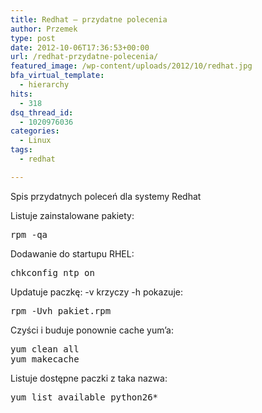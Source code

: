 ```yaml
---
title: Redhat – przydatne polecenia
author: Przemek
type: post
date: 2012-10-06T17:36:53+00:00
url: /redhat-przydatne-polecenia/
featured_image: /wp-content/uploads/2012/10/redhat.jpg
bfa_virtual_template:
  - hierarchy
hits:
  - 318
dsq_thread_id:
  - 1020976036
categories:
  - Linux
tags:
  - redhat

---
```

Spis przydatnych poleceń dla systemy Redhat

<!--more-->

Listuje zainstalowane pakiety:

<pre class="lang:default decode:true">rpm -qa</pre>

Dodawanie do startupu RHEL:

<pre class="lang:default decode:true">chkconfig ntp on</pre>

Updatuje paczkę: -v krzyczy -h pokazuje:

<pre class="lang:default decode:true">rpm -Uvh pakiet.rpm</pre>

Czyści i buduje ponownie cache yum&#8217;a:

<pre class="lang:default decode:true">yum clean all
yum makecache</pre>

Listuje dostępne paczki z taka nazwa:

<pre class="lang:default decode:true">yum list available python26*</pre>

&nbsp;